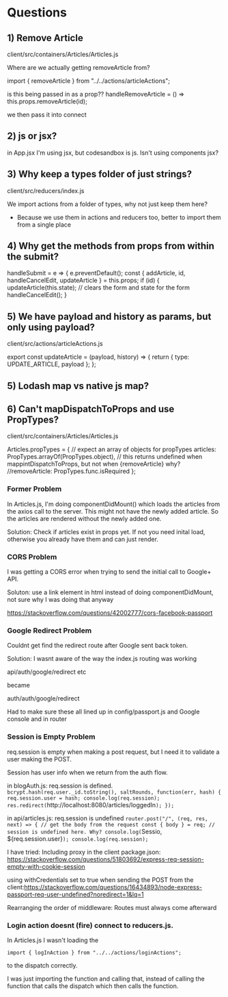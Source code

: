 # Questions

## 1) Remove Article

client/src/containers/Articles/Articles.js

Where are we actually getting removeArticle from?

import { removeArticle } from "../../actions/articleActions";

is this being passed in as a prop??
handleRemoveArticle = () => this.props.removeArticle(id);

we then pass it into connect

## 2) js or jsx?

in App.jsx I'm using jsx, but codesandbox is js. Isn't using components jsx?

## 3) Why keep a types folder of just strings?

client/src/reducers/index.js

We import actions from a folder of types, why not just keep them here?

-   Because we use them in actions and reducers too, better to import them from a single place

## 4) Why get the methods from props from within the submit?

handleSubmit = e => {
e.preventDefault();
const { addArticle, id, handleCancelEdit, updateArticle } = this.props;
if (id) {
updateArticle(this.state);
// clears the form and state for the form
handleCancelEdit();
}

## 5) We have payload and history as params, but only using payload?

client/src/actions/articleActions.js

export const updateArticle = (payload, history) => {
return {
type: UPDATE_ARTICLE,
payload
};
};

## 5) Lodash map vs native js map?

## 6) Can't mapDispatchToProps and use PropTypes?

client/src/containers/Articles/Articles.js

Articles.propTypes = {
// expect an array of objects for propTypes
articles: PropTypes.arrayOf(PropTypes.object),
// this returns undefined when mappintDispatchToProps, but not when {removeArticle} why?
//removeArticle: PropTypes.func.isRequired
};

### Former Problem

In Articles.js, I'm doing componentDidMount() which loads the articles from the axios call to the server. This might not have the newly added article. So the articles are rendered without the newly added one.

Solution: Check if articles exist in props yet. If not you need inital load, otherwise you already have them and can just render.

### CORS Problem

I was getting a CORS error when trying to send the initial call to Google+ API.

Soluton: use a link element in html instead of doing componentDidMount, not sure why I was doing that anyway

https://stackoverflow.com/questions/42002777/cors-facebook-passport

### Google Redirect Problem

Couldnt get find the redirect route after Google sent back token.

Solution: I wasnt aware of the way the index.js routing was working

api/auth/google/redirect etc

became

auth/auth/google/redirect

Had to make sure these all lined up in config/passport.js and Google console and in router

### Session is Empty Problem

req.session is empty when making a post request, but I need it to validate a user making the POST.

Session has user info when we return from the auth flow.

in blogAuth.js: req.session is defined.
`bcrypt.hash(req.user._id.toString(), saltRounds, function(err, hash) { req.session.user = hash; console.log(req.session); res.redirect(`http://localhost:8080/articles/loggedIn`);
});`

in api/articles.js: req.session is undefined
`router.post("/", (req, res, next) => { // get the body from the request const { body } = req; // session is undefined here. Why? console.log(`Sessio, ${req.session.user}`); console.log(req.session);`

I have tried:
Including proxy in the client package.json: https://stackoverflow.com/questions/51803692/express-req-session-empty-with-cookie-session

using withCredentials set to true when sending the POST from the client:https://stackoverflow.com/questions/16434893/node-express-passport-req-user-undefined?noredirect=1&lq=1

Rearranging the order of middleware:
Routes must always come afterward


### Login action doesnt (fire) connect to reducers.js. 

In Articles.js I wasn't loading the 

`import { logInAction } from "../../actions/loginActions";`

to the dispatch correctly.

I was just importing the function and calling that, instead of calling the function that calls the dispatch which then calls the function.
